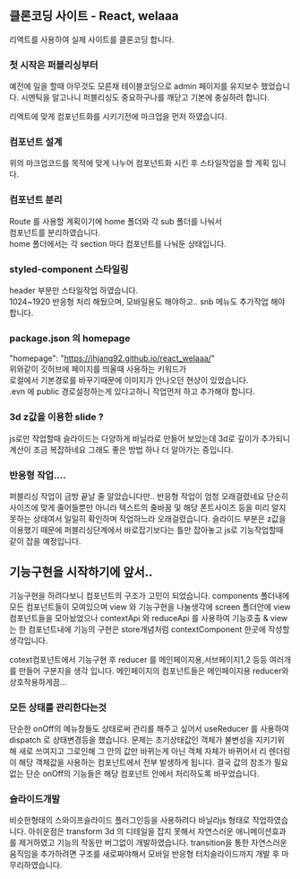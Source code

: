 ## 클론코딩 사이트 - React, welaaa

리액트를 사용하여 실제 사이트를 클론코딩 합니다.

### 첫 시작은 퍼블리싱부터

예전에 일을 할때 아무것도 모른채 테이블코딩으로 admin 페이지를 유지보수 했었습니다.
시멘틱을 알고나니 퍼블리싱도 중요하구나를 깨닫고 기본에 충실하려 합니다.

리액트에 맞게 컴포넌트화를 시키기전에 마크업을 먼저 하였습니다.

### 컴포넌트 설계

위의 마크업코드를 목적에 맞게 나누어 컴포넌트화 시킨 후
스타일작업을 할 계획 입니다.

### 컴포넌트 분리

Route 를 사용할 계획이기에 home 폴더와 각 sub 폴더를 나눠서 <br/>
컴포넌트를 분리하였습니다. <br/>
home 폴더에서는 각 section 마다 컴포넌트를 나눠둔 상태입니다.

### styled-component 스타일링

header 부분만 스타일작업 하였습니다. <br />
1024~1920 반응형 처리 해뒀으며, 모바일용도 해야하고.. snb 메뉴도 추가작업 해야합니다.

### package.json 의 homepage

"homepage": "https://jhjang92.github.io/react_welaaa/" <br />
위와같이 깃허브에 페이지를 띄울때 사용하는 키워드가 <br/>
로컬에서 기본경로를 바꾸기때문에 이미지가 안나오던 현상이 있었습니다. <br />
.evn 에 public 경로설정하는게 있다고하니 작업먼저 하고 추가해야 합니다.

### 3d z값을 이용한 slide ?

js로만 작업할때 슬라이드는 다양하게 바닐라로 만들어 보았는데
3d로 깊이가 추가되니 계산이 조금 복잡하네요
그래도 좋은 방법 하나 더 알아가는 중입니다.

### 반응형 작업....

퍼블리싱 작업이 금방 끝날 줄 알았습니다만..
반응형 작업이 엄청 오래걸렸네요
단순히 사이즈에 맞게 줄어들뿐만 아니라
텍스트의 줄바꿈 및 해당 폰트사이즈 등을 미리 알지 못하는 상태여서
일일히 확인하며 작업하느라 오래걸렸습니다.
슬라이드 부분은 z값을 이용했기 때문에 퍼블리싱단계에서 바로잡기보다는
틀만 잡아놓고 js로 기능작업할때 같이 잡을 예정입니다.

## 기능구현을 시작하기에 앞서..

기능구현을 하려다보니 컴포넌트의 구조가 고민이 되었습니다.
components 폴더내에 모든 컴포넌트들이 모여있으며
view 와 기능구현을 나눌생각에 screen 폴더안에 view 컴포넌트들을 모아놨었으나
contextApi 와 reduceApi 를 사용하여 기능호출 & view 는 한 컴포넌트내에
기능의 구현은 store개념처럼 contextComponent 한곳에 작성할 생각입니다.

cotext컴포넌트에서 기능구현 후 reducer 를 메인페이지용,서브페이지1,2 등등 여러개를 만들어 구분지을 생각 입니다.
메인페이지의 컴포넌트들은 메인페이지용 reducer와 상호작용하게끔...

### 모든 상태를 관리한다는것

단순한 onOff의 메뉴창들도 상태로써 관리를 해주고 싶어서
useReducer 를 사용하여 dispatch 로 상태변경등을 했습니다.
문제는 초기상태값인 객체가 불변성을 지키기위해 새로 쓰여지고
그로인해 그 안의 값만 바뀌는게 아닌 객체 자체가 바뀌어서
리 렌더링이 해당 객체값을 사용하는 컴포넌트에서 전부 발생하게 됩니다.
결국 값의 참조가 필요없는 단순 onOff의 기능들은 해당 컴포넌트 안에서 처리하도록 바꾸었습니다.

### 슬라이드개발

비슷한형태의 스와이프슬라이드 플러그인등을 사용하려다
바닐라js 형태로 작업하였습니다.
아쉬운점은 transform 3d 의 디테일을 잡지 못해서
자연스러운 애니메이션효과를 제거하였고 기능의 작동만 버그없이 개발하였습니다.
transition을 통한 자연스러운 움직임을 추가하려면 구조를 새로짜야해서
모바일 반응형 터치슬라이드까지 개발 후 마무리하였습니다.
